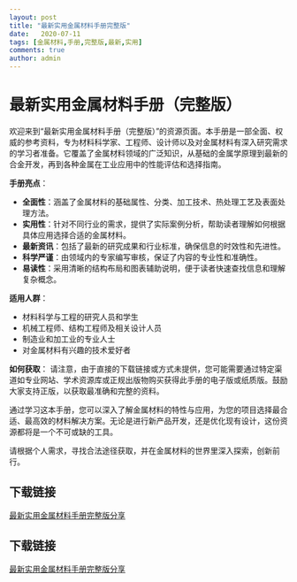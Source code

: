 ```yaml
---
layout: post
title: "最新实用金属材料手册完整版"
date:   2020-07-11
tags: [金属材料,手册,完整版,最新,实用]
comments: true
author: admin
---
```

# 最新实用金属材料手册（完整版）

欢迎来到“最新实用金属材料手册（完整版）”的资源页面。本手册是一部全面、权威的参考资料，专为材料科学家、工程师、设计师以及对金属材料有深入研究需求的学习者准备。它覆盖了金属材料领域的广泛知识，从基础的金属学原理到最新的合金开发，再到各种金属在工业应用中的性能评估和选择指南。

**手册亮点**：
- **全面性**：涵盖了金属材料的基础属性、分类、加工技术、热处理工艺及表面处理方法。
- **实用性**：针对不同行业的需求，提供了实际案例分析，帮助读者理解如何根据具体应用选择合适的金属材料。
- **最新资讯**：包括了最新的研究成果和行业标准，确保信息的时效性和先进性。
- **科学严谨**：由领域内的专家编写审核，保证了内容的专业性和准确性。
- **易读性**：采用清晰的结构布局和图表辅助说明，便于读者快速查找信息和理解复杂概念。

**适用人群**：
- 材料科学与工程的研究人员和学生
- 机械工程师、结构工程师及相关设计人员
- 制造业和加工业的专业人士
- 对金属材料有兴趣的技术爱好者

**如何获取**：
请注意，由于直接的下载链接或方式未提供，您可能需要通过特定渠道如专业网站、学术资源库或正规出版物购买获得此手册的电子版或纸质版。鼓励大家支持正版，以获取最准确和完整的资料。

通过学习这本手册，您可以深入了解金属材料的特性与应用，为您的项目选择最合适、最高效的材料解决方案。无论是进行新产品开发，还是优化现有设计，这份资源都将是一个不可或缺的工具。

请根据个人需求，寻找合法途径获取，并在金属材料的世界里深入探索，创新前行。

## 下载链接

[最新实用金属材料手册完整版分享](https://pan.quark.cn/s/9eef4730ba80)

## 下载链接

[最新实用金属材料手册完整版分享](https://pan.quark.cn/s/46e25b92eb0a)